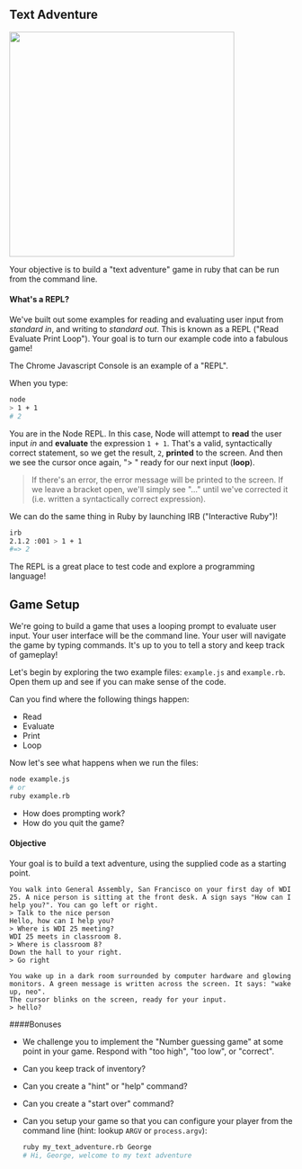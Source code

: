 ## Text Adventure

<img src="https://media.giphy.com/media/CyB3xQXDbdGda/giphy.gif" width=400>

Your objective is to build a "text adventure" game in ruby that can be run from the command line.

#### What's a REPL?
We've built out some examples for reading and evaluating user input from _standard in_, and writing to _standard out_. This is known as a REPL ("Read Evaluate Print Loop"). Your goal is to turn our example code into a fabulous game!

The Chrome Javascript Console is an example of a "REPL".

When you type:

``` bash
node
> 1 + 1
# 2
```

You are in the Node REPL. In this case, Node will attempt to **read** the user input _in_ and **evaluate** the expression `1 + 1`. That's a valid, syntactically correct statement, so we get the result, `2`, **printed** to the screen. And then we see the cursor once again, "> " ready for our next input (**loop**).

> If there's an error, the error message will be printed to the screen. If we leave a bracket open, we'll simply see "..." until we've corrected it (i.e. written a syntactically correct expression).

We can do the same thing in Ruby by launching IRB ("Interactive Ruby")!

```bash
irb
2.1.2 :001 > 1 + 1
#=> 2
```

The REPL is a great place to test code and explore a programming language!

## Game Setup
We're going to build a game that uses a looping prompt to evaluate user input. Your user interface will be the command line. Your user will navigate the game by typing commands. It's up to you to tell a story and keep track of gameplay!

Let's begin by exploring the two example files: `example.js` and `example.rb`. Open them up and see if you can make sense of the code.

Can you find where the following things happen:
* Read
* Evaluate
* Print
* Loop

Now let's see what happens when we run the files:

``` bash
node example.js
# or
ruby example.rb
```

* How does prompting work?
* How do you quit the game?

#### Objective
Your goal is to build a text adventure, using the supplied code as a starting point.

```
You walk into General Assembly, San Francisco on your first day of WDI 25. A nice person is sitting at the front desk. A sign says "How can I help you?". You can go left or right.
> Talk to the nice person
Hello, how can I help you?
> Where is WDI 25 meeting?
WDI 25 meets in classroom 8.
> Where is classroom 8?
Down the hall to your right.
> Go right
```
   
``` 
You wake up in a dark room surrounded by computer hardware and glowing monitors. A green message is written across the screen. It says: "wake up, neo".
The cursor blinks on the screen, ready for your input.
> hello?
```

####Bonuses
- We challenge you to implement the "Number guessing game" at some point in your game. Respond with "too high", "too low", or "correct".
- Can you keep track of inventory?
- Can you create a "hint" or "help" command?
- Can you create a "start over" command?
- Can you setup your game so that you can configure your player from the command line (hint: lookup `ARGV` or `process.argv`):

    ```bash
    ruby my_text_adventure.rb George
    # Hi, George, welcome to my text adventure
    ```
